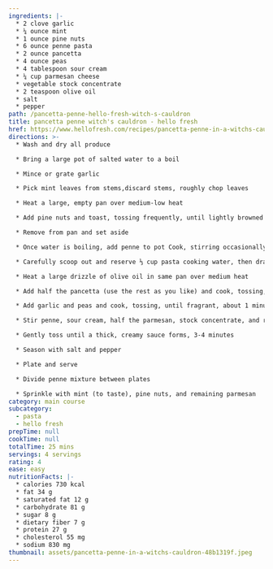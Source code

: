 ```yaml
---
ingredients: |-
  * 2 clove garlic
  * ¼ ounce mint
  * 1 ounce pine nuts
  * 6 ounce penne pasta
  * 2 ounce pancetta
  * 4 ounce peas
  * 4 tablespoon sour cream
  * ¼ cup parmesan cheese
  * vegetable stock concentrate
  * 2 teaspoon olive oil
  * salt
  * pepper
path: /pancetta-penne-hello-fresh-witch-s-cauldron
title: pancetta penne witch's cauldron - hello fresh
href: https://www.hellofresh.com/recipes/pancetta-penne-in-a-witchs-cauldron-59baee93a2882a5314756bd1
directions: >-
  * Wash and dry all produce

  * Bring a large pot of salted water to a boil

  * Mince or grate garlic

  * Pick mint leaves from stems,discard stems, roughly chop leaves

  * Heat a large, empty pan over medium-low heat

  * Add pine nuts and toast, tossing frequently, until lightly browned and fragrant, 2-3 minutes

  * Remove from pan and set aside

  * Once water is boiling, add penne to pot Cook, stirring occasionally, until al dente, 9-11 minutes

  * Carefully scoop out and reserve ⅓ cup pasta cooking water, then drain

  * Heat a large drizzle of olive oil in same pan over medium heat

  * Add half the pancetta (use the rest as you like) and cook, tossing, until lightly crisped, 2-3 minutes

  * Add garlic and peas and cook, tossing, until fragrant, about 1 minute

  * Stir penne, sour cream, half the parmesan, stock concentrate, and reserved pasta cooking water into pan

  * Gently toss until a thick, creamy sauce forms, 3-4 minutes

  * Season with salt and pepper

  * Plate and serve

  * Divide penne mixture between plates

  * Sprinkle with mint (to taste), pine nuts, and remaining parmesan
category: main course
subcategory:
  - pasta
  - hello fresh
prepTime: null
cookTime: null
totalTime: 25 mins
servings: 4 servings
rating: 4
ease: easy
nutritionFacts: |-
  * calories 730 kcal
  * fat 34 g
  * saturated fat 12 g
  * carbohydrate 81 g
  * sugar 8 g
  * dietary fiber 7 g
  * protein 27 g
  * cholesterol 55 mg
  * sodium 830 mg
thumbnail: assets/pancetta-penne-in-a-witchs-cauldron-48b1319f.jpeg
---
```

